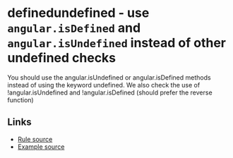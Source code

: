 <!-- WARNING: Generated documentation. Edit docs and examples in the rule and examples file ('rules/definedundefined.js', 'examples/definedundefined.js'). -->

# definedundefined - use `angular.isDefined` and `angular.isUndefined` instead of other undefined checks

You should use the angular.isUndefined or angular.isDefined methods instead of using the keyword undefined.
We also check the use of !angular.isUndefined and !angular.isDefined (should prefer the reverse function)

## Links

* [Rule source](../rules/definedundefined.js)
* [Example source](../examples/definedundefined.js)
